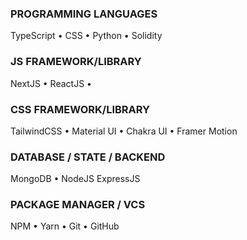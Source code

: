 ### PROGRAMMING LANGUAGES
TypeScript • CSS • Python • Solidity

### JS FRAMEWORK/LIBRARY
NextJS • ReactJS • 

### CSS FRAMEWORK/LIBRARY
TailwindCSS • Material UI • Chakra UI • Framer Motion 

### DATABASE / STATE / BACKEND
MongoDB • NodeJS ExpressJS 

### PACKAGE MANAGER / VCS
NPM • Yarn • Git • GitHub


